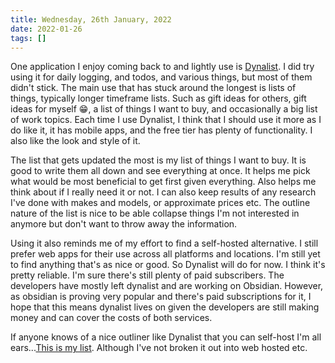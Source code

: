 ```yaml
---
title: Wednesday, 26th January, 2022
date: 2022-01-26
tags: []
---
```


One application I enjoy coming back to and lightly use is [Dynalist](https://dynalist.io/). I did try using it for daily logging, and todos, and various things, but most of them didn't stick. The main use that has stuck around the longest is lists of things, typically longer timeframe lists. Such as gift ideas for others, gift ideas for myself 😁, a list of things I want to buy, and occasionally a big list of work topics. Each time I use Dynalist, I think that I should use it more as I do like it, it has mobile apps, and the free tier has plenty of functionality. I also like the look and style of it.

The list that gets updated the most is my list of things I want to buy. It is good to write them all down and see everything at once. It helps me pick what would be most beneficial to get first given everything. Also helps me think about if I really need it or not. I can also keep results of any research I've done with makes and models, or approximate prices etc. The outline nature of the list is nice to be able collapse things I'm not interested in anymore but don't want to throw away the information.

Using it also reminds me of my effort to find a self-hosted alternative. I still prefer web apps for their use across all platforms and locations. I'm still yet to find anything that's as nice or good. So Dynalist will do for now. I think it's pretty reliable. I'm sure there's still plenty of paid subscribers. The developers have mostly left dynalist and are working on Obsidian. However, as obsidian is proving very popular and there's paid subscriptions for it, I hope that this means dynalist lives on given the developers are still making money and can cover the costs of both services.

If anyone knows of a nice outliner like Dynalist that you can self-host I'm all ears...[This is my list](https://fondoftea.com/#Outliners). Although I've not broken it out into web hosted etc.
